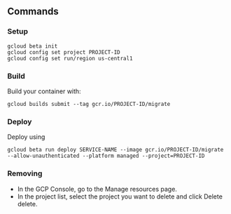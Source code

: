 ## Commands

### Setup
```
gcloud beta init
gcloud config set project PROJECT-ID
gcloud config set run/region us-central1
```

### Build

Build your container with:
```
gcloud builds submit --tag gcr.io/PROJECT-ID/migrate
```

### Deploy

Deploy using
```
gcloud beta run deploy SERVICE-NAME --image gcr.io/PROJECT-ID/migrate --allow-unauthenticated --platform managed --project=PROJECT-ID
```

### Removing

- In the GCP Console, go to the Manage resources page.
- In the project list, select the project you want to delete and click Delete delete.
